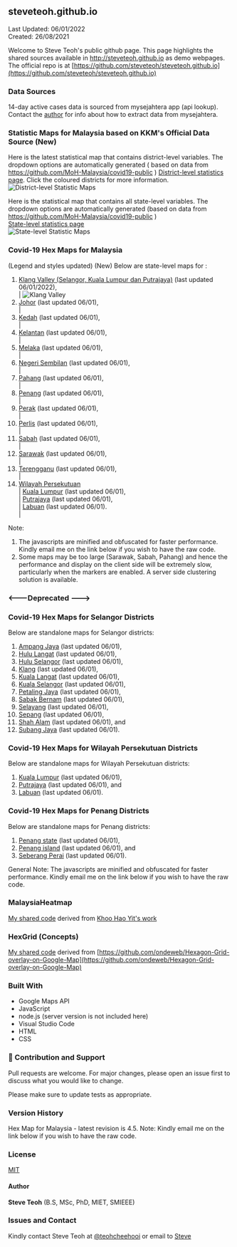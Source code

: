 ﻿## steveteoh.github.io
Last Updated: 06/01/2022
<br/>Created: 26/08/2021 

Welcome to Steve Teoh's public github page. This page highlights the shared sources available in http://steveteoh.github.io as demo webpages.
The official repo is at [https://github.com/steveteoh/steveteoh.github.io](https://github.com/steveteoh/steveteoh.github.io)

### Data Sources
14-day active cases data is sourced from mysejahtera app (api lookup). Contact the [author](mailto:chteoh@1utar.my?subject=Mysejahtera "Mysejahtera") for info about how to extract data from mysejahtera.

### Statistic Maps for Malaysia based on KKM's Official Data Source (New)
Here is the latest statistical map that contains district-level variables. The dropdown options are automatically generated ( based on data from https://github.com/MoH-Malaysia/covid19-public ) 
[District-level statistics page](https://steveteoh.github.io/Statistics/main2.html). Click the coloured districts for more information.
![District-level Statistic Maps](https://steveteoh.github.io/img/statistics2.png) 

Here is the statistical map that contains all state-level variables. The dropdown options are automatically generated (based on data from https://github.com/MoH-Malaysia/covid19-public )  
[State-level statistics page](https://steveteoh.github.io/Statistics/)     
![State-level Statistic Maps](https://steveteoh.github.io/img/statistics.png)

### Covid-19 Hex Maps for Malaysia
(Legend and styles updated)  (New)
Below are state-level maps for : <br>
1. [Klang Valley (Selangor, Kuala Lumpur dan Putrajaya)](http://steveteoh.github.io/KlangValley/) (last updated 06/01/2022), <br> |  ![Klang Valley](https://steveteoh.github.io/img/klangvalley.jpg)
2. [Johor](http://steveteoh.github.io/Johor/) (last updated 06/01), <br>        |
3. [Kedah](https://steveteoh.github.io/Kedah/) (last updated 06/01), <br>  |
4. [Kelantan](https://steveteoh.github.io/Kelantan/) (last updated 06/01), <br>  |
5. [Melaka](http://steveteoh.github.io/Melaka/) (last updated 06/01), <br>  |
6. [Negeri Sembilan](http://steveteoh.github.io/NegeriSembilan/) (last updated 06/01), <br>  |
7. [Pahang](https://steveteoh.github.io/Pahang/) (last updated 06/01), <br>  |
8. [Penang](http://steveteoh.github.io/Penang/) (last updated 06/01), <br>  |
9. [Perak](https://steveteoh.github.io/Perak/) (last updated 06/01), <br>  |
10. [Perlis](https://steveteoh.github.io/Perlis/) (last updated 06/01), <br>  |
11. [Sabah](http://steveteoh.github.io/Sabah/) (last updated 06/01), <br>  |
12. [Sarawak](http://steveteoh.github.io/Sarawak/) (last updated 06/01), <br>  |
13. [Terengganu](https://steveteoh.github.io/Terengganu/) (last updated 06/01), <br>  |
14. [Wilayah Persekutuan](http://steveteoh.github.io/Wilayah/) <br>  |
    [Kuala Lumpur](http://steveteoh.github.io/KualaLumpur/) (last updated 06/01), <br>  |
    [Putrajaya](http://steveteoh.github.io/Putrajaya/) (last updated 06/01), <br>  |
    [Labuan](http://steveteoh.github.io/Labuan/) (last updated 06/01).<br>  | 
 
Note: 
1. The javascripts are minified and obfuscated for faster performance. Kindly email me on the link below if you wish to have the raw code. 
2. Some maps may be too large (Sarawak, Sabah, Pahang) and hence the performance and display on the client side will be extremely slow, particularly when the markers are enabled. 
   A server side clustering solution is available.

### <---Deprecated --->
### Covid-19 Hex Maps for Selangor Districts
Below are standalone maps for Selangor districts: <br>
1. [Ampang Jaya](http://steveteoh.github.io/Selangor/AmpangJaya/) (last updated 06/01), <br>
2. [Hulu Langat](http://steveteoh.github.io/Selangor/HuluLangat/) (last updated 06/01), <br>
3. [Hulu Selangor](http://steveteoh.github.io/Selangor/HuluSelangor/) (last updated 06/01), <br>
4. [Klang](http://steveteoh.github.io/Selangor/Klang/) (last updated 06/01), <br>
5. [Kuala Langat](http://steveteoh.github.io/Selangor/KualaLangat/) (last updated 06/01), <br>
6. [Kuala Selangor](http://steveteoh.github.io/Selangor/KualaSelangor/) (last updated 06/01), <br>
7. [Petaling Jaya](http://steveteoh.github.io/Selangor/PetalingJaya/) (last updated 06/01), <br>
8. [Sabak Bernam](http://steveteoh.github.io/Selangor/SabakBernam) (last updated 06/01), <br>
9. [Selayang](http://steveteoh.github.io/Selangor/Selayang/) (last updated 06/01), <br>
10. [Sepang](http://steveteoh.github.io/Selangor/Sepang/) (last updated 06/01), <br>
11. [Shah Alam](http://steveteoh.github.io/Selangor/ShahAlam/) (last updated 06/01), and  <br>
12. [Subang Jaya](http://steveteoh.github.io/Selangor/SubangJaya/) (last updated 06/01).<br>

### Covid-19 Hex Maps for Wilayah Persekutuan Districts
Below are standalone maps for Wilayah Persekutuan districts: <br>
1. [Kuala Lumpur](http://steveteoh.github.io/KualaLumpur) (last updated 06/01),<br>
2. [Putrajaya](http://steveteoh.github.io/Putrajaya) (last updated 06/01), and<br>
3. [Labuan](http://steveteoh.github.io/Labuan) (last updated 06/01).<br>

### Covid-19 Hex Maps for Penang Districts
Below are standalone maps for Penang districts: <br>
1. [Penang state](http://steveteoh.github.io/Penang/index.html) (last updated 06/01),  <br>
2. [Penang island](http://steveteoh.github.io/Penang/island.html) (last updated 06/01), and  <br>
3. [Seberang Perai](http://steveteoh.github.io/Penang/perai.html) (last updated 06/01). <br>

General Note: The javascripts are minified and obfuscated for faster performance. Kindly email me on the link below if you wish to have the raw code. 

### MalaysiaHeatmap
[My shared code](http://steveteoh.github.io/MalaysiaHeatMap) derived from [Khoo Hao Yit's work](https://github.com/KhooHaoYit/KhooHaoYit.github.io/tree/main/Covid19%20Malaysia%20Heatmap)

### HexGrid (Concepts)
[My shared code](http://steveteoh.github.io/HexGrid) derived from [https://github.com/ondeweb/Hexagon-Grid-overlay-on-Google-Map](https://github.com/ondeweb/Hexagon-Grid-overlay-on-Google-Map) 

### Built With

- Google Maps API
- JavaScript
- node.js (server version is not included here)
- Visual Studio Code
- HTML
- CSS

### 🤝 Contribution and Support
Pull requests are welcome. For major changes, please open an issue first to discuss what you would like to change.

Please make sure to update tests as appropriate.

### Version History
Hex Map for Malaysia - latest revision is 4.5.
Note: Kindly email me on the link below if you wish to have the raw code. 

### License
[MIT](https://steveteoh.github.io/LICENSE)

#### Author
**Steve Teoh** (B.S, MSc, PhD, MIET, SMIEEE)

### Issues and Contact
Kindly contact Steve Teoh at [@teohcheehooi](https://twitter.com/teohcheehooi) or email to [Steve](mailto:chteoh@1utar.my?subject=Map "Map")
